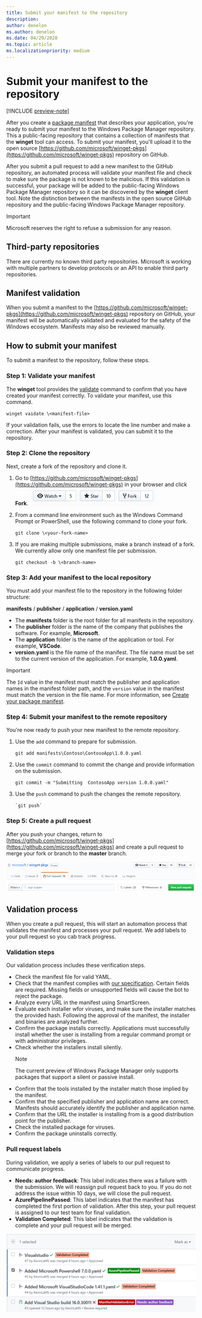 ```yaml
---
title: Submit your manifest to the repository
description: 
author: denelon
ms.author: denelon
ms.date: 04/29/2020
ms.topic: article
ms.localizationpriority: medium
---
```


# Submit your manifest to the repository

[!INCLUDE [preview-note](../../includes/package-manager-preview.md)]

After you create a [package manifest](manifest.md) that describes your application, you're ready to submit your manifest to the Windows Package Manager repository. This a public-facing repository that contains a collection of manifests that the **winget** tool can access. To submit your manifest, you'll upload it to the open source [https://github.com/microsoft/winget-pkgs](https://github.com/microsoft/winget-pkgs) repository on GitHub.

After you submit a pull request to add a new manifest to the GitHub repository, an automated process will validate your manifest file and check to make sure the package is not known to be malicious. If this validation is successful, your package will be added to the public-facing Windows Package Manager repository so it can be discovered by the **winget** client tool. Note the distinction between the manifests in the open source GitHub repository and the public-facing Windows Package Manager repository.

> [!IMPORTANT]
> Microsoft reserves the right to refuse a submission for any reason.

## Third-party repositories

There are currently no known third party repositories. Microsoft is working with multiple partners to develop protocols or an API to enable third party repositories.

## Manifest validation

When you submit a manifest to the [https://github.com/microsoft/winget-pkgs](https://github.com/microsoft/winget-pkgs) repository on GitHub, your manifest will be automatically validated and evaluated for the safety of the Windows ecosystem. Manifests may also be reviewed manually.

## How to submit your manifest

To submit a manifest to the repository, follow these steps.

### Step 1: Validate your manifest

The **winget** tool provides the [validate](..\winget\validate.md) command to confirm that you have created your manifest correctly. To validate your manifest, use this command.

```CMD
winget vaidate \<manifest-file>
```

If your validation fails, use the errors to locate the line number and make a correction. After your manifest is validated, you can submit it to the repository.

### Step 2: Clone the repository

Next, create a fork of the repository and clone it.

1. Go to [https://github.com/microsoft/winget-pkgs](https://github.com/microsoft/winget-pkgs) in your browser and click **Fork**.
    ![picture of fork](images\fork.png)

2. From a command line environment such as the Windows Command Prompt or PowerShell, use the following command to clone your fork.
    ```CMD
    git clone \<your-fork-name>
    ```

 3. If you are making multiple submissions, make a branch instead of a fork. We currently allow only one manifest file per submission.
    ```CMD
    git checkout -b \<branch-name>
    ```

### Step 3: Add your manifest to the local repository

You must add your manifest file to the repository in the following folder structure:

**manifests** / **publisher** / **application** / **version.yaml**

* The **manifests** folder is the root folder for all manifests in the repository.
* The **publisher** folder is the name of the company that publishes the software. For example, **Microsoft**.
* The **application** folder is the name of the application or tool. For example, **VSCode**.
* **version.yaml** is the file name of the manifest. The file name must be set to the current version of the application. For example, **1.0.0.yaml**.

>[!IMPORTANT]
> The `Id` value in the manifest must match the publisher and application names in the manifest folder path, and the `version` value in the manifest must match the version in the file name. For more information, see [Create your package manifest](manifest.md#tips-and-best-practices).

### Step 4: Submit your manifest to the remote repository

You're now ready to push your new manifest to the remote repository.

1. Use the `add` command to prepare for submission.
    ```CMD
    git add manifests\Contoso\ContosoApp\1.0.0.yaml
    ```

2. Use the `commit` command to commit the change and provide information on the submission.
    ```CMD
    git commit -m "Submitting  ContosoApp version 1.0.0.yaml"
    ```

3. Use the `push` command to push the changes the remote repository.
    ```CMD
    `git push`
    ```

### Step 5: Create a pull request

After you push your changes, return to [https://github.com/microsoft/winget-pkgs](https://github.com/microsoft/winget-pkgs) and create a pull request to merge your fork or branch to the **master** branch.

![picture of pull request tab](images\pull-request.png)

## Validation process

When you create a pull request, this will start an automation process that validates the manifest and processes your pull request. We add labels to your pull request so you cab track progress.

### Validation steps

Our validation process includes these verification steps.

* Check the manifest file for valid YAML.
* Check that the manifest complies with [our specification](manifest-specification.md). Certain fields are required. Missing fields or unsupported fields will cause the bot to reject the package.
* Analyze every URL in the manifest using SmartScreen.
* Evaluate each installer wfor viruses, and make sure the installer matches the provided hash. Following the approval of the manifest, the installer and binaries are analyzed further.
* Confirm the package installs correctly. Applications must successfully install whether the user is installing from a regular command prompt or with administrator privileges.
* Check whether the installers install silently.
    > [!NOTE]
    > The current preview of Windows Package Manager only supports packages that support a silent or passive install.
* Confirm that the tools installed by the installer match those implied by the manifest.
* Confirm that the specified publisher and application name are correct. Manifests should accurately identify the publisher and application name.
* Confirm that the URL the installer is installing from is a good distribution point for the publisher.
* Check the installed package for viruses.
* Confirm the package uninstalls correctly.

### Pull request labels

During validation, we apply a series of labels to our pull request to communicate progress.

* **Needs: author feedback**: This label indicates there was a failure with the submission. We will reassign pull request back to you. If you do not address the issue within 10 days, we will close the pull request.
* **AzurePipelinePassed**: This label indicates that the manifest has completed the first portion of validation. After this step, your pull request is assigned to our test team for final validation.
* **Validation Completed**: This label indicates that the validation is complete and your pull request will be merged.

![Labels](images\labels.png)
